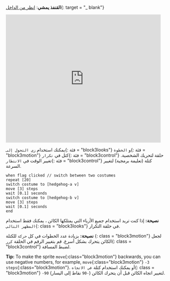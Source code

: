 **القنفذ يمشي**: [انظر من الداخل](https://scratch.mit.edu/projects/499398615/editor){: target = "_ blank"}

<div class="scratch-preview">
  <iframe allowtransparency="true" width="485" height="402" src="https://scratch.mit.edu/projects/embed/499398615/?autostart=false" frameborder="0"></iframe>
</div>

يمكنك استخدام `زي التحول إلى`{: فئة = "block3looks"} و `الخطوة`{: فئة = "block3motion"} كتل في `تكرار`{: فئة = "block3control"} حلقة لتحريك الشخصية. تغيير الوقت في `الانتظار`{: فئة = "block3control"} كتلة (تعليمة برمجية) لتغيير السرعة.

```blocks3
when flag clicked // switch between two costumes
repeat [20]
switch costume to [hedgehog-a v]
move [3] steps
wait [0.1] seconds
switch costume to [hedgehog-b v]
move [3] steps
wait [0.1] seconds
end
```

**نصيحة:** إذا كنت تريد استخدام جميع الأزياء التي يمتلكها الكائن ، يمكنك فقط استخدام `المظهر التالي`{: class = "block3looks"} في حلقة التكرار.

**نصيحة:** بزيادة عدد الخطوات في كل `حركة` للكتلة {: class = "block3motion"} لجعل الكائن يتحرك بشكل أسرع. قم بتغيير الرقم في الحلقة `كرر`{: class = "block3control"} لضبط المسافة.

**Tip:** To make the sprite `move`{:class="block3motion"} backwards, you can use negative numbers, for example, `move`{:class="block3motion"} `-3` `steps`{:class="block3motion"}. أو يمكنك استخدام كتلة `في الاتجاه`{: class = "block3motion"} `-90` لتغيير اتجاه الكائن قبل أن يتحرك الكائن (`-90` نقاط إلى اليسار). 

